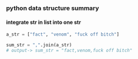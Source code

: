 ### python data structure summary

#### integrate str in list into one str
```python
a_str = ["fact", "venom", "fuck off bitch"]

sum_str = ",".join(a_str)
# output-> sum_str = "fact,venom,fuck off bitch"
```